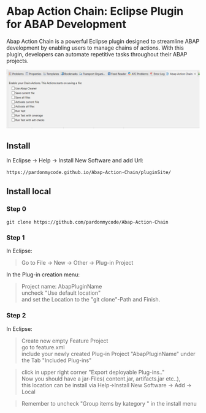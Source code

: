 # Abap Action Chain: Eclipse Plugin for ABAP Development ##

Abap Action Chain is a powerful Eclipse plugin designed to streamline ABAP development by enabling users to manage chains of actions. 
With this plugin, developers can automate repetitive tasks throughout their ABAP projects.

![Action Chain](ActionChain.PNG "Action Chain")


##  Install 
In Eclipse -> Help -> Install New Software and add Url: 

	https://pardonmycode.github.io/Abap-Action-Chain/pluginSite/



##  Install local 
### Step 0

	git clone https://github.com/pardonmycode/Abap-Action-Chain

### Step 1
In Eclipse: 
>	Go to File -> New -> Other -> Plug-in Project 
	
In the Plug-in creation menu:
>   Project name: AbapPluginName  \
>		uncheck "Use default location" \
>		and set the Location to the "git clone"-Path and Finish. 
	

### Step 2
In Eclipse: 
> 
> Create new empty Feature Project \
> go to feature.xml  \
> include your newly created Plug-in Project "AbapPluginName" under the Tab "Included Plug-ins"  

> click in upper right corner "Export deployable Plug-ins.." \
> Now you should have a jar-Files( content.jar, artifacts.jar etc..), \
> this location can be install via Help->Install New Software -> Add -> Local  

> Remember to uncheck "Group items by kategory " in the install menu  





